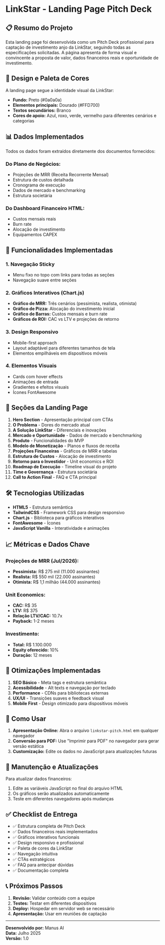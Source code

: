 # LinkStar - Landing Page Pitch Deck

## 📋 Resumo do Projeto

Esta landing page foi desenvolvida como um Pitch Deck profissional para captação de investimento anjo da LinkStar, seguindo todas as especificações solicitadas. A página apresenta de forma visual e convincente a proposta de valor, dados financeiros reais e oportunidade de investimento.

## 🎨 Design e Paleta de Cores

A landing page segue a identidade visual da LinkStar:
- **Fundo:** Preto (#0a0a0a)
- **Elementos principais:** Dourado (#FFD700)
- **Textos secundários:** Branco
- **Cores de apoio:** Azul, roxo, verde, vermelho para diferentes cenários e categorias

## 📊 Dados Implementados

Todos os dados foram extraídos diretamente dos documentos fornecidos:

### Do Plano de Negócios:
- Projeções de MRR (Receita Recorrente Mensal)
- Estrutura de custos detalhada
- Cronograma de execução
- Dados de mercado e benchmarking
- Estrutura societária

### Do Dashboard Financeiro HTML:
- Custos mensais reais
- Burn rate
- Alocação de investimento
- Equipamentos CAPEX

## 🚀 Funcionalidades Implementadas

### 1. **Navegação Sticky**
- Menu fixo no topo com links para todas as seções
- Navegação suave entre seções

### 2. **Gráficos Interativos (Chart.js)**
- **Gráfico de MRR:** Três cenários (pessimista, realista, otimista)
- **Gráfico de Pizza:** Alocação do investimento inicial
- **Gráfico de Barras:** Custos mensais e burn rate
- **Gráficos de ROI:** CAC vs LTV e projeções de retorno

### 3. **Design Responsivo**
- Mobile-first approach
- Layout adaptável para diferentes tamanhos de tela
- Elementos empilháveis em dispositivos móveis

### 4. **Elementos Visuais**
- Cards com hover effects
- Animações de entrada
- Gradientes e efeitos visuais
- Ícones FontAwesome

## 📱 Seções da Landing Page

1. **Hero Section** - Apresentação principal com CTAs
2. **O Problema** - Dores do mercado atual
3. **A Solução LinkStar** - Diferenciais e inovações
4. **Mercado e Oportunidade** - Dados de mercado e benchmarking
5. **Produto** - Funcionalidades do MVP
6. **Modelo de Monetização** - Planos e fluxos de receita
7. **Projeções Financeiras** - Gráficos de MRR e tabelas
8. **Estrutura de Custos** - Alocação de investimento
9. **Retorno para o Investidor** - Unit economics e ROI
10. **Roadmap de Execução** - Timeline visual do projeto
11. **Time e Governança** - Estrutura societária
12. **Call to Action Final** - FAQ e CTA principal

## 🛠️ Tecnologias Utilizadas

- **HTML5** - Estrutura semântica
- **TailwindCSS** - Framework CSS para design responsivo
- **Chart.js** - Biblioteca para gráficos interativos
- **FontAwesome** - Ícones
- **JavaScript Vanilla** - Interatividade e animações

## 📈 Métricas e Dados Chave

### Projeções de MRR (Jul/2026):
- **Pessimista:** R$ 275 mil (11.000 assinantes)
- **Realista:** R$ 550 mil (22.000 assinantes)
- **Otimista:** R$ 1,1 milhão (44.000 assinantes)

### Unit Economics:
- **CAC:** R$ 35
- **LTV:** R$ 375
- **Relação LTV/CAC:** 10.7x
- **Payback:** 1-2 meses

### Investimento:
- **Total:** R$ 1.100.000
- **Equity oferecido:** 10%
- **Duração:** 12 meses

## 🎯 Otimizações Implementadas

1. **SEO Básico** - Meta tags e estrutura semântica
2. **Acessibilidade** - Alt texts e navegação por teclado
3. **Performance** - CDNs para bibliotecas externas
4. **UX/UI** - Transições suaves e feedback visual
5. **Mobile First** - Design otimizado para dispositivos móveis

## 📄 Como Usar

1. **Apresentação Online:** Abra o arquivo `linkstar-pitch.html` em qualquer navegador
2. **Conversão para PDF:** Use "Imprimir para PDF" no navegador para gerar versão estática
3. **Customização:** Edite os dados no JavaScript para atualizações futuras

## 🔧 Manutenção e Atualizações

Para atualizar dados financeiros:
1. Edite as variáveis JavaScript no final do arquivo HTML
2. Os gráficos serão atualizados automaticamente
3. Teste em diferentes navegadores após mudanças

## ✅ Checklist de Entrega

- ✅ Estrutura completa de Pitch Deck
- ✅ Dados financeiros reais implementados
- ✅ Gráficos interativos funcionais
- ✅ Design responsivo e profissional
- ✅ Paleta de cores da LinkStar
- ✅ Navegação intuitiva
- ✅ CTAs estratégicos
- ✅ FAQ para antecipar dúvidas
- ✅ Documentação completa

## 📞 Próximos Passos

1. **Revisão:** Validar conteúdo com a equipe
2. **Testes:** Testar em diferentes dispositivos
3. **Deploy:** Hospedar em servidor web se necessário
4. **Apresentação:** Usar em reuniões de captação

---

**Desenvolvido por:** Manus AI  
**Data:** Julho 2025  
**Versão:** 1.0

